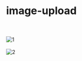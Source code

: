 # image-upload
\
\
![1](https://github.com/JCPTrevillian/image-upload/assets/95890754/cf203c73-f3fe-4d37-919c-9d96de187b27)
\
\
![2](https://github.com/JCPTrevillian/image-upload/assets/95890754/bf48abf1-417a-4c2e-a34b-c54701021c44)
